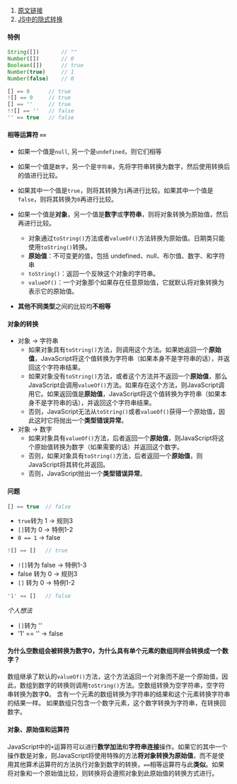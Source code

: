 1. [原文链接](https://segmentfault.com/a/1190000011853970)
2. [JS中的隐式转换](https://segmentfault.com/a/1190000011854066)

#### 特例

```javascript
String([])       // ""
Number([])       // 0
Boolean([])      // true
Number(true)     // 1
Number(false)    // 0
```

```javascript
[] == 0      // true
![] == 0     // true
[] == ''     // true
!![] == ''   // false
'' == true   // false
```

#### 相等运算符 `==`

- 如果一个值是`null`, 另一个是`undefined`，则它们相等
- 如果一个值是`数字`，另一个是`字符串`，先将字符串转换为数字，然后使用转换后的值进行比较。

- 如果其中一个值是`true`，则将其转换为`1`再进行比较。如果其中一个值是`false`，则将其转换为`0`再进行比较。
- 如果一个值是**对象**，另一个值是**数字**或**字符串**，则将对象转换为原始值，然后再进行比较。
  - 对象通过`toString()`方法或者`valueOf()`方法转换为原始值。日期类只能使用`toString()`转换。
  - **原始值**：不可变更的值，包括 undefined、null、布尔值、数字、和字符串
  - `toString()`：返回一个反映这个对象的字符串。
  - `valueOf()`：一个对象那个如果存在任意原始值，它就默认将对象转换为表示它的原始值。
- **其他不同类型**之间的比较均**不相等**

#### 对象的转换

- 对象 -> 字符串
  - 如果对象具有`toString()`方法，则调用这个方法。如果她返回一个**原始值**，JavaScript将这个值转换为字符串（如果本身不是字符串的话），并返回这个字符串结果。
  - 如果对象没有`toString()`方法，或者这个方法并不返回一个**原始值**，那么JavaScript会调用`valueOf()`方法。如果存在这个方法，则JavaScript调用它。如果返回值是**原始值**，JavaScript将这个值转换为字符串（如果本身不是字符串的话），并返回这个字符串结果。
  - 否则，JavaScript无法从`toString()`或者`valueOf()`获得一个原始值，因此这时它将抛出一个**类型错误异常**。
- 对象 -> 数字
  - 如果对象具有`valueOf()`方法，后者返回一个**原始值**，则JavaScript将这个原始值转换为数字（如果需要的话）并返回这个数字。
  - 否则，如果对象具有`toString()`方法，后者返回一个**原始值**，则JavaScript将其转化并返回。
  - 否则，JavaScript抛出一个**类型错误异常**。

#### 问题

```javascript
[] == true	// false
```

- `true`转为 1 -> 规则3
- `[]`转为 0 -> 特例1-2
- `0 == 1` -> false

```javascript
![] == []	// true
```

- `![]`转为 false -> 特例1-3
- false 转为 0 -> 规则3
- `[]` 转为 0 -> 特例1-2

```javascript
'1' == []	// false
```

*个人想法*

- `[]`转为 ''
- '1' == '' -> false

#### 为什么空数组会被转换为数字0，为什么具有单个元素的数组同样会转换成一个数字？

数组继承了默认的`valueOf()`方法，这个方法返回一个对象而不是一个原始值，因此，数组到数字的转换则调用`toString()`方法。空数组转换为空字符串，空字符串转换为数字**0**。
含有一个元素的数组转换为字符串的结果和这个元素转换字符串的结果一样。
如果数组只包含一个数字元素，这个数字转换为字符串，在转换回数字。

#### 对象、原始值和运算符

JavaScript中的`+`运算符可以进行**数学加法**和**字符串连接**操作。如果它的其中一个操作数是对象，则JavaScript将使用特殊的方法**将对象转换为原始值**，而不是使用其他算术运算符的方法执行对象到数字的转换，`==`相等运算符与此**类似**。如果将对象和一个原始值比较，则转换将会遵照对象到此原始值的转换方式进行。